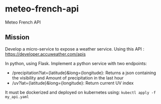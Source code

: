 # meteo-french-api
Meteo French API

## Mission

Develop a micro-service to expose a weather service.
Using this API : https://developer.accuweather.com/apis

In python, using Flask. 
Implement a python service with two endpoints:
* /precipitation?lat={latitude}&long={longitude}:
Returns a json containing the visibility and Amount of precipitation in the last hour
* /uv?lat={latitude}&long={longitude}:
Return current UV index

It must be dockerized and deployed on kubernetes using: `kubectl apply -f my_api.yaml`

